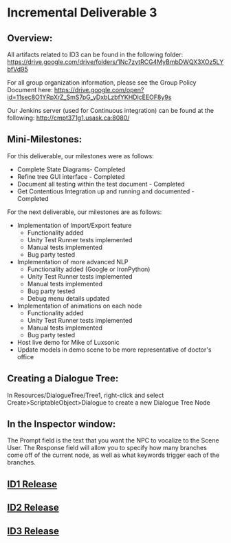 # Incremental Deliverable 3

## Overview:

All artifacts related to ID3 can be found in the following folder: https://drive.google.com/drive/folders/1Nc7zytRCG4MyBmbDWQX3XOz5LYbfVd95

For all group organization information, please see the Group Policy Document here:
https://drive.google.com/open?id=11sec8O1YRpXrZ_SmS7pG_yDxbLzbfYKHDlcEEOF8y9s

Our Jenkins server (used for Continuous integration) can be found at the following: http://cmpt371g1.usask.ca:8080/

## Mini-Milestones:

For this deliverable, our milestones were as follows:
* Complete State Diagrams- Completed
* Refine tree GUI interface - Completed
* Document all testing within the test document - Completed
* Get Contentious Integration up and running and documented - Completed

For the next deliverable, our milestones are as follows:
* Implementation of Import/Export feature
	* Functionality added
	* Unity Test Runner tests implemented
	* Manual tests implemented
	* Bug party tested
* Implementation of more advanced NLP
	* Functionality added (Google or IronPython)
	* Unity Test Runner tests implemented
	* Manual tests implemented
	* Bug party tested
	* Debug menu details updated
* Implementation of animations on each node
	* Functionality added
	* Unity Test Runner tests implemented
	* Manual tests implemented
	* Bug party tested
* Host live demo for Mike of Luxsonic
* Update models in demo scene to be more representative of doctor's office

## Creating a Dialogue Tree:

In Resources/DialogueTree/Tree1, right-click and select Create>ScriptableObject>Dialogue to create a new Dialogue Tree Node

## In the Inspector window: 

The Prompt field is the text that you want the NPC to vocalize to the Scene User.
The Response field will allow you to specify how many branches come off of the current node, as well as what keywords trigger each of the branches.

## [ID1 Release](https://github.com/UniversityOfSaskatchewanCMPT371/term-project-fall2019-team-1/releases/tag/ID1)
## [ID2 Release](https://github.com/UniversityOfSaskatchewanCMPT371/term-project-fall2019-team-1/releases/tag/ID2.1.1)
## [ID3 Release](https://github.com/UniversityOfSaskatchewanCMPT371/term-project-fall2019-team-1/releases/tag/ID3)

